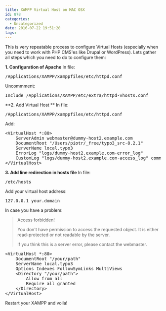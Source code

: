 ```yaml
---
title: XAMPP Virtual Host on MAC OSX
id: 878
categories:
  - Uncategorized
date: 2016-07-22 19:51:20
tags:
---
```


This is very repeatable process to configure Virtual Hosts (especially when you need to work with PHP CMS'es like Drupal or WordPress). Lets gather all steps which you need to do to configure them:
<!--more-->

**1\. Configuration of Apache**
In file:
<pre class="lang:default decode:true " >/Applications/XAMPP/xamppfiles/etc/httpd.conf</pre> 

Uncommment:
<pre class="lang:default decode:true " >Include /Applications/XAMPP/etc/extra/httpd-vhosts.conf</pre> 

**2\. Add Virtual Host **
In file: 
<pre class="lang:default decode:true " >/Applications/XAMPP/xamppfiles/etc/httpd.conf</pre> 

Add:
<pre class="lang:default decode:true " >&lt;VirtualHost *:80&gt;
    ServerAdmin webmaster@dummy-host2.example.com
    DocumentRoot "/Users/piotr/_free/typo3_src-8.2.1"
    ServerName local.typo3
    ErrorLog "logs/dummy-host2.example.com-error_log"
    CustomLog "logs/dummy-host2.example.com-access_log" common
&lt;/VirtualHost&gt;
</pre> 

**3\. Add line redirection in hosts file**
In file:
<pre class="lang:default decode:true " >/etc/hosts</pre> 

Add your virtual host address:
<pre class="lang:default decode:true " >127.0.0.1 your.domain</pre> 

In case you have a problem:
> Access forbidden!> 
> 
> You don't have permission to access the requested object. It is either read-protected or not readable by the server.> 
> 
> If you think this is a server error, please contact the webmaster.

<pre class="lang:default decode:true " >&lt;VirtualHost *:80&gt;
    DocumentRoot "/your/path"
    ServerName local.typo3
    Options Indexes FollowSymLinks MultiViews
    &lt;Directory "/your/path"&gt;
        Allow from all
        Require all granted
    &lt;/Directory&gt;
&lt;/VirtualHost&gt;</pre> 

Restart your XAMPP and voila!